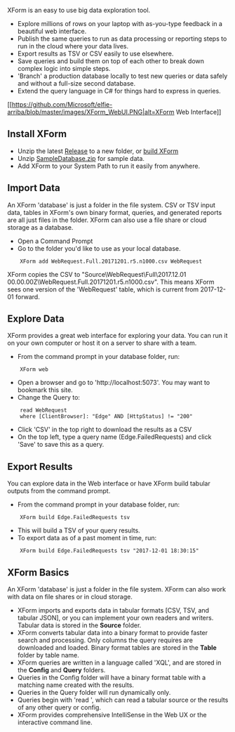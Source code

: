 XForm is an easy to use big data exploration tool.

- Explore millions of rows on your laptop with as-you-type feedback in a beautiful web interface.
- Publish the same queries to run as data processing or reporting steps to run in the cloud where your data lives.
- Export results as TSV or CSV easily to use elsewhere.
- Save queries and build them on top of each other to break down complex logic into simple steps. 
- 'Branch' a production database locally to test new queries or data safely and without a full-size second database.
- Extend the query language in C# for things hard to express in queries.

[[https://github.com/Microsoft/elfie-arriba/blob/master/images/XForm_WebUI.PNG|alt=XForm Web Interface]]

## Install XForm
- Unzip the latest [Release](https://github.com/Microsoft/elfie-arriba/releases) to a new folder, or [build XForm](https://github.com/Microsoft/elfie-arriba/wiki/XForm-Build)
- Unzip [SampleDatabase.zip](https://github.com/Microsoft/elfie-arriba/raw/master/XForm/XForm.Test/SampleDatabase.zip) for sample data.
- Add XForm to your System Path to run it easily from anywhere.

## Import Data
An XForm 'database' is just a folder in the file system. CSV or TSV input data, tables in XForm's own binary format, queries, and generated reports are all just files in the folder. XForm can also use a file share or cloud storage as a database.

- Open a Command Prompt
- Go to the folder you'd like to use as your local database.
```
    XForm add WebRequest.Full.20171201.r5.n1000.csv WebRequest
```
XForm copies the CSV to "Source\WebRequest\Full\2017.12.01 00.00.00Z\WebRequest.Full.20171201.r5.n1000.csv". This means XForm sees one version of the 'WebRequest' table, which is current from 2017-12-01 forward.

## Explore Data
XForm provides a great web interface for exploring your data. You can run it on your own computer or host it on a server to share with a team.
- From the command prompt in your database folder, run:
```
    XForm web
```
- Open a browser and go to 'http://localhost:5073'. You may want to bookmark this site.
- Change the Query to:
```
    read WebRequest
    where [ClientBrowser]: "Edge" AND [HttpStatus] != "200"
```
- Click 'CSV' in the top right to download the results as a CSV
- On the top left, type a query name (Edge.FailedRequests) and click 'Save' to save this as a query.

## Export Results
You can explore data in the Web interface or have XForm build tabular outputs from the command prompt.
- From the command prompt in your database folder, run:
```
    XForm build Edge.FailedRequests tsv
```
- This will build a TSV of your query results.
- To export data as of a past moment in time, run:
```
    XForm build Edge.FailedRequests tsv "2017-12-01 18:30:15"
```

## XForm Basics
An XForm 'database' is just a folder in the file system. XForm can also work with data on file shares or in cloud storage.
  - XForm imports and exports data in tabular formats [CSV, TSV, and tabular JSON], or you can implement your own readers and writers. Tabular data is stored in the **Source** folder.
  - XForm converts tabular data into a binary format to provide faster search and processing. Only columns the query requires are downloaded and loaded. Binary format tables are stored in the **Table** folder by table name.
  - XForm queries are written in a language called 'XQL', and are stored in the **Config** and **Query** folders.
  - Queries in the Config folder will have a binary format table with a matching name created with the results.
  - Queries in the Query folder will run dynamically only.
  - Queries begin with 'read <TableName>', which can read a tabular source or the results of any other query or config.
  - XForm provides comprehensive IntelliSense in the Web UX or the interactive command line.